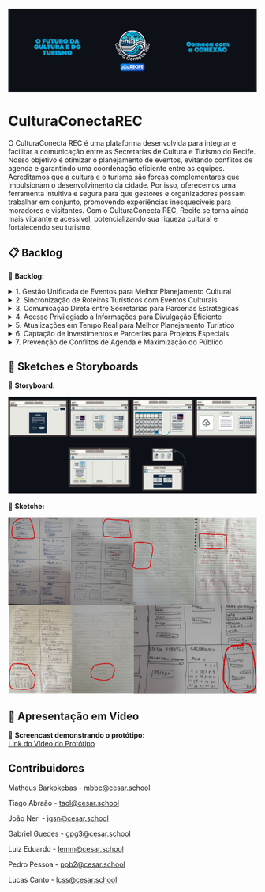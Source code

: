 ![banner](imgs-readme/Cultura_Conecta_REC_1.png)  

# CulturaConectaREC

O CulturaConecta REC é uma plataforma desenvolvida para integrar e facilitar a comunicação entre as Secretarias de Cultura e Turismo do Recife. Nosso objetivo é otimizar o planejamento de eventos, evitando conflitos de agenda e garantindo uma coordenação eficiente entre as equipes.
Acreditamos que a cultura e o turismo são forças complementares que impulsionam o desenvolvimento da cidade. Por isso, oferecemos uma ferramenta intuitiva e segura para que gestores e organizadores possam trabalhar em conjunto, promovendo experiências inesquecíveis para moradores e visitantes.
Com o CulturaConecta REC, Recife se torna ainda mais vibrante e acessível, potencializando sua riqueza cultural e fortalecendo seu turismo.

## 📋 Backlog 
📌 **Backlog:**  

<details> 
    <summary>1. Gestão Unificada de Eventos para Melhor Planejamento Cultural</summary>

- *Como* João, gestor cultural da Secretaria de Cultura, *Quero* acessar uma plataforma centralizada onde todos os eventos culturais e turísticos planejados na cidade sejam exibidos em tempo real, *Para que* eu possa coordenar melhor a agenda cultural, evitar conflitos de datas entre eventos importantes e otimizar o impacto financeiro e social das iniciativas culturais. Atualmente, a falta de um canal único de informação dificulta a organização dos eventos, resultando em sobreposição de programações e baixa adesão do público. Com essa solução, consigo alinhar os cronogramas de forma estratégica e garantir que cada evento receba a devida atenção.
![Print do Backlog](imgs-readme/imgs-backlog/Backlog_1.png)  

</details>

<details> 
    <summary>2. Sincronização de Roteiros Turísticos com Eventos Culturais </summary>

- *Como* Carlos, coordenador de turismo da Secretaria de Turismo, *Quero* um sistema integrado que exiba os eventos culturais planejados na cidade, *Para que* eu possa incluir esses eventos nos roteiros turísticos e oferecer experiências mais ricas e atrativas para visitantes. Atualmente, tenho dificuldade em obter informações atualizadas sobre eventos organizados por outras secretarias, o que prejudica a criação de roteiros turísticos dinâmicos e atrativos. Com esse sistema, posso visualizar de forma clara quais eventos podem agregar valor às rotas turísticas e planejar estratégias que aumentem o fluxo de turistas na cidade.
![Print do Backlog](imgs-readme/imgs-backlog/Backlog_2.png)   

</details>

<details> 
    <summary>3. Comunicação Direta entre Secretarias para Parcerias Estratégicas </summary>

- *Como* Fernanda, assessora técnica da Secretaria de Turismo, *Quero* um canal de comunicação ágil e direto entre a Secretaria de Turismo e a Secretaria de Cultura, *Para que* eu possa alinhar ações, sugerir parcerias estratégicas e colaborar na organização de eventos que possam ser promovidos no setor turístico. Atualmente, o contato entre secretarias é burocrático e demorado, o que dificulta o aproveitamento máximo das oportunidades de integração entre cultura e turismo. Com um canal eficiente, posso sugerir colaborações em tempo hábil, promovendo eventos de maneira mais coordenada e estratégica.
![Print do Backlog](imgs-readme/imgs-backlog/Backlog_3.png)   

</details>

<details> 
    <summary>4. Acesso Privilegiado a Informações para Divulgação Eficiente</summary>

- *Como* Mariana, analista de marketing da prefeitura, *Quero* ter acesso a uma aba exclusiva dentro do sistema, onde todas as informações essenciais sobre eventos organizados pela prefeitura estejam disponíveis, *Para que* eu possa garantir uma divulgação eficiente, evitar atrasos na publicação de informações e minimizar erros causados pela descentralização de dados. Atualmente, preciso buscar detalhes de eventos em diferentes setores, o que consome tempo e prejudica a agilidade da comunicação. Com essa solução, posso atualizar rapidamente o site e as redes sociais oficiais, garantindo que o público tenha acesso a informações precisas e em tempo real.
![Print do Backlog](imgs-readme/imgs-backlog/Backlog_4.png)   

</details>

<details> 
    <summary>5. Atualizações em Tempo Real para Melhor Planejamento Turístico </summary>

- *Como* Carlos, coordenador de turismo da Secretaria de Turismo, *Quero* receber notificações automáticas sobre mudanças na programação de eventos, *Para que* eu possa adaptar os roteiros turísticos em tempo hábil e evitar que turistas sejam impactados por cancelamentos ou alterações inesperadas. Atualmente, a comunicação entre setores é lenta, e mudanças de última hora podem comprometer a experiência dos visitantes. Com esse sistema de notificações, posso ajustar os roteiros rapidamente, garantindo que os turistas aproveitem ao máximo sua estadia na cidade.
![Print do Backlog](imgs-readme/imgs-backlog/Backlog_7.png)    
</details>

<details> 
    <summary>6. Captação de Investimentos e Parcerias para Projetos Especiais</summary>

- *Como* Luciana, secretária executiva de projetos especiais do Gabinete do Prefeito, *Quero* acessar uma plataforma consolidada com dados organizados sobre os eventos da cidade, incluindo seu impacto econômico e social, *Para que* eu possa apresentar propostas detalhadas e embasadas a investidores e patrocinadores, aumentando as chances de captação de recursos. Atualmente, a falta de informações quantitativas e qualitativas sobre os eventos dificulta a negociação com empresas e parceiros estratégicos. Com essa solução, posso demonstrar de forma clara o valor dos projetos e atrair mais investimentos para a cultura e o turismo da cidade.
![Print do Backlog](imgs-readme/imgs-backlog/Backlog_6.png)     
</details>

<details> 
    <summary>7. Prevenção de Conflitos de Agenda e Maximização do Público</summary>

- *Como* João, gestor cultural da Secretaria de Cultura, *Quero* um sistema de alertas automáticos que identifique conflitos de agenda entre eventos de grande porte, *Para que* eu possa reorganizar os cronogramas e evitar competições desnecessárias pelo público, maximizando o alcance e o impacto de cada evento. Atualmente, a falta de um controle eficiente faz com que eventos importantes ocorram simultaneamente, dividindo o público e reduzindo o retorno financeiro e cultural. Com essa ferramenta, posso planejar melhor os calendários e garantir que cada evento receba o destaque que merece.
![Print do Backlog](imgs-readme/imgs-backlog/Backlog_7.png)      
</details>

## 🎨 Sketches e Storyboards  
📌 **Storyboard:**

![StoryBoard](imgs-readme/storybord.jpg)

📌 **Sketche:**  

![Sketch 1](imgs-readme/Sketche.png)  

## 🎥 Apresentação em Vídeo  
📌 **Screencast demonstrando o protótipo:**  
<a href="https://youtu.be/fPXPVEGFu2s" target="_blank">Link do Vídeo do Protótipo</a>

## Contribuidores

Matheus Barkokebas - mbbc@cesar.school

Tiago Abraão - taol@cesar.school

João Neri - jgsn@cesar.school

Gabriel Guedes - gpg3@cesar.school

Luiz Eduardo - lemm@cesar.school

Pedro Pessoa - ppb2@cesar.school

Lucas Canto - lcss@cesar.school

